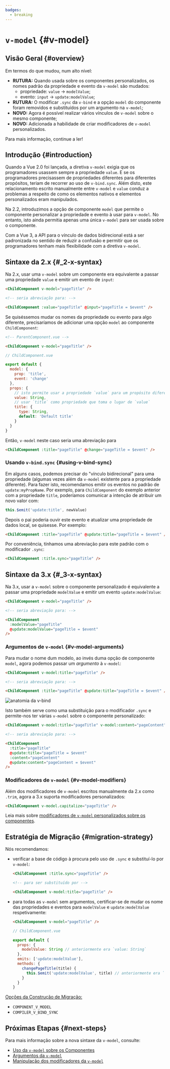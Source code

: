 ```yaml
---
badges:
  - breaking
---
```


# `v-model` <MigrationBadges :badges="$frontmatter.badges" /> {#v-model}

## Visão Geral {#overview}

Em termos do que mudou, num alto nível:

- **RUTURA:** Quando usada sobre os componentes personalizados, os nomes padrão da propriedade e evento da `v-model` são mudados:
  - propriedade: `value` -> `modelValue`;
  - evento: `input` -> `update:modelValue`;
- **RUTURA:** O modificar `.sync` da `v-bind` e a opção `model` do componente foram removidos e substituídos por um argumento na `v-model`;
- **NOVO:** Agora é possível realizar vários vínculos de `v-model` sobre o mesmo componente;
- **NOVO:** Adicionada a habilidade de criar modificadores de `v-model` personalizados.

Para mais informação, continue a ler!

## Introdução {#introduction}

Quando a Vue 2.0 foi lançada, a diretiva `v-model` exigia que os programadores usassem sempre a propriedade `value`. E se os programadores precisassem de propriedades diferentes para diferentes propósitos, teriam de recorrer ao uso de `v-bind.sync`. Além disto, este relacionamento escrito manualmente entre `v-model` e `value` conduz a problemas a respeito de como os elementos nativos e elementos personalizados eram manipulados.

Na 2.2, introduzimos a opção de componente `model` que permite o componente personalizar a propriedade e evento à usar para `v-model`. No entanto, isto ainda permitia apenas uma única `v-model` para ser usada sobre o componente.

Com a Vue 3, a API para o vínculo de dados bidirecional está a ser padronizada no sentido de reduzir a confusão e permitir que os programadores tenham mais flexibilidade com a diretiva `v-model`.

## Sintaxe da 2.x {#_2-x-syntax}

Na 2.x, usar uma `v-model` sobre um componente era equivalente a passar uma propriedade `value` e emitir um evento de `input`:

```html
<ChildComponent v-model="pageTitle" />

<!-- seria abreviação para: -->

<ChildComponent :value="pageTitle" @input="pageTitle = $event" />
```

Se quiséssemos mudar os nomes da propriedade ou evento para algo diferente, precisaríamos de adicionar uma opção `model` ao componente `ChildComponent`:

```html
<!-- ParentComponent.vue -->

<ChildComponent v-model="pageTitle" />
```

```js
// ChildComponent.vue

export default {
  model: {
    prop: 'title',
    event: 'change'
  },
  props: {
    // isto permite usar a propriedade `value` para um propósito diferente
    value: String,
    // usar `title` como propriedade que toma o lugar de `value`
    title: {
      type: String,
      default: 'Default title'
    }
  }
}
```

Então, `v-model` neste caso seria uma abreviação para

```html
<ChildComponent :title="pageTitle" @change="pageTitle = $event" />
```

### Usando `v-bind.sync` {#using-v-bind-sync}

Em alguns casos, podemos precisar do "vínculo bidirecional" para uma propriedade (algumas vezes além da `v-model` existente para a propriedade diferente). Para fazer isto, recomendamos emitir os eventos no padrão de `update:myPropName`. Por exemplo, para `ChildComponent` do exemplo anterior com a propriedade `title`, poderíamos comunicar a intenção de atribuir um novo valor com:

```js
this.$emit('update:title', newValue)
```

Depois o pai poderia ouvir este evento e atualizar uma propriedade de dados local, se quisesse. Por exemplo:

```html
<ChildComponent :title="pageTitle" @update:title="pageTitle = $event" />
```

Por conveniência, tínhamos uma abreviação para este padrão com o modificador `.sync`:

```html
<ChildComponent :title.sync="pageTitle" />
```

## Sintaxe da 3.x {#_3-x-syntax}

Na 3.x, usar a `v-model` sobre o componente personalizado é equivalente a passar uma propriedade `modelValue` e emitir um evento `update:modelValue`:

```html
<ChildComponent v-model="pageTitle" />

<!-- seria abreviação para: -->

<ChildComponent
  :modelValue="pageTitle"
  @update:modelValue="pageTitle = $event"
/>
```

### Argumentos de `v-model` {#v-model-arguments}

Para mudar o nome dum modelo, ao invés duma opção de componente `model`, agora podemos passar um _argumento_ à `v-model`:

```html
<ChildComponent v-model:title="pageTitle" />

<!-- seria abreviação para: -->

<ChildComponent :title="pageTitle" @update:title="pageTitle = $event" />
```

![anatomia da `v-bind`](/images/v-bind-instead-of-sync.png)

Isto também serve como uma substituição para o modificador `.sync` e permite-nos ter várias `v-model` sobre o componente personalizado:

```html
<ChildComponent v-model:title="pageTitle" v-model:content="pageContent" />

<!-- seria abreviação para: -->

<ChildComponent
  :title="pageTitle"
  @update:title="pageTitle = $event"
  :content="pageContent"
  @update:content="pageContent = $event"
/>
```

### Modificadores de `v-model` {#v-model-modifiers}

Além dos modificadores de `v-model` escritos manualmente da 2.x como `.trim`, agora a 3.x suporta modificadores personalizados:

```html
<ChildComponent v-model.capitalize="pageTitle" />
```

Leia mais sobre [modificadores de `v-model` personalizados sobre os componentes](https://pt.vuejs.org/guide/components/v-model#handling-v-model-modifiers).

## Estratégia de Migração {#migration-strategy}

Nós recomendamos:

- verificar a base de código à procura pelo uso de `.sync` e substituí-lo por `v-model`:

  ```html
  <ChildComponent :title.sync="pageTitle" />

  <!-- para ser substituído por -->

  <ChildComponent v-model:title="pageTitle" />
  ```

- para todas as `v-model` sem argumentos, certificar-se de mudar os nome das propriedades e eventos para `modelValue` e `update:modelValue` respetivamente:

  ```html
  <ChildComponent v-model="pageTitle" />
  ```

  ```js
  // ChildComponent.vue

  export default {
    props: {
      modelValue: String // anteriormente era `value: String`
    },
    emits: ['update:modelValue'],
    methods: {
      changePageTitle(title) {
        this.$emit('update:modelValue', title) // anteriormente era `this.$emit('input', title)`
      }
    }
  }
  ```

[Opções da Construção de Migração:](../migration-build#compat-configuration)

- `COMPONENT_V_MODEL`
- `COMPILER_V_BIND_SYNC`

## Próximas Etapas {#next-steps}

Para mais informação sobre a nova sintaxe da `v-model`, consulte:

- [Uso da `v-model` sobre os Componentes](https://pt.vuejs.org/guide/components/v-model)
- [Argumentos da `v-model`](https://pt.vuejs.org/guide/components/v-model#v-model-arguments)
- [Manipulação dos modificadores da `v-model`](https://pt.vuejs.org/guide/components/v-model#handling-v-model-modifiers)
